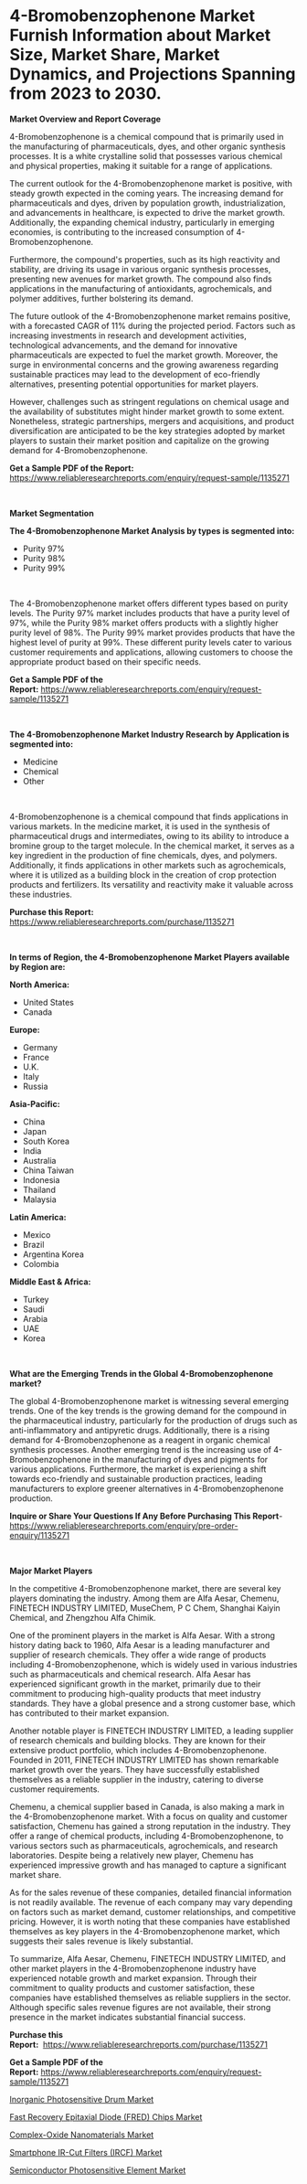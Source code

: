 <p><h1>4-Bromobenzophenone Market Furnish Information about Market Size, Market Share, Market Dynamics, and Projections Spanning from 2023 to 2030.</h1></p><p><strong>Market Overview and Report Coverage</strong></p>
<p><p>4-Bromobenzophenone is a chemical compound that is primarily used in the manufacturing of pharmaceuticals, dyes, and other organic synthesis processes. It is a white crystalline solid that possesses various chemical and physical properties, making it suitable for a range of applications.</p><p>The current outlook for the 4-Bromobenzophenone market is positive, with steady growth expected in the coming years. The increasing demand for pharmaceuticals and dyes, driven by population growth, industrialization, and advancements in healthcare, is expected to drive the market growth. Additionally, the expanding chemical industry, particularly in emerging economies, is contributing to the increased consumption of 4-Bromobenzophenone.</p><p>Furthermore, the compound's properties, such as its high reactivity and stability, are driving its usage in various organic synthesis processes, presenting new avenues for market growth. The compound also finds applications in the manufacturing of antioxidants, agrochemicals, and polymer additives, further bolstering its demand.</p><p>The future outlook of the 4-Bromobenzophenone market remains positive, with a forecasted CAGR of 11% during the projected period. Factors such as increasing investments in research and development activities, technological advancements, and the demand for innovative pharmaceuticals are expected to fuel the market growth. Moreover, the surge in environmental concerns and the growing awareness regarding sustainable practices may lead to the development of eco-friendly alternatives, presenting potential opportunities for market players.</p><p>However, challenges such as stringent regulations on chemical usage and the availability of substitutes might hinder market growth to some extent. Nonetheless, strategic partnerships, mergers and acquisitions, and product diversification are anticipated to be the key strategies adopted by market players to sustain their market position and capitalize on the growing demand for 4-Bromobenzophenone.</p></p>
<p><strong>Get a Sample PDF of the Report:</strong> <a href="https://www.reliableresearchreports.com/enquiry/request-sample/1135271">https://www.reliableresearchreports.com/enquiry/request-sample/1135271</a></p>
<p>&nbsp;</p>
<p><strong>Market Segmentation</strong></p>
<p><strong>The 4-Bromobenzophenone Market Analysis by types is segmented into:</strong></p>
<p><ul><li>Purity 97%</li><li>Purity 98%</li><li>Purity 99%</li></ul></p>
<p>&nbsp;</p>
<p><p>The 4-Bromobenzophenone market offers different types based on purity levels. The Purity 97% market includes products that have a purity level of 97%, while the Purity 98% market offers products with a slightly higher purity level of 98%. The Purity 99% market provides products that have the highest level of purity at 99%. These different purity levels cater to various customer requirements and applications, allowing customers to choose the appropriate product based on their specific needs.</p></p>
<p><strong>Get a Sample PDF of the Report:</strong>&nbsp;<a href="https://www.reliableresearchreports.com/enquiry/request-sample/1135271">https://www.reliableresearchreports.com/enquiry/request-sample/1135271</a></p>
<p>&nbsp;</p>
<p><strong>The 4-Bromobenzophenone Market Industry Research by Application is segmented into:</strong></p>
<p><ul><li>Medicine</li><li>Chemical</li><li>Other</li></ul></p>
<p>&nbsp;</p>
<p><p>4-Bromobenzophenone is a chemical compound that finds applications in various markets. In the medicine market, it is used in the synthesis of pharmaceutical drugs and intermediates, owing to its ability to introduce a bromine group to the target molecule. In the chemical market, it serves as a key ingredient in the production of fine chemicals, dyes, and polymers. Additionally, it finds applications in other markets such as agrochemicals, where it is utilized as a building block in the creation of crop protection products and fertilizers. Its versatility and reactivity make it valuable across these industries.</p></p>
<p><strong>Purchase this Report:</strong>&nbsp; <a href="https://www.reliableresearchreports.com/purchase/1135271">https://www.reliableresearchreports.com/purchase/1135271</a></p>
<p>&nbsp;</p>
<p><strong>In terms of Region, the 4-Bromobenzophenone Market Players available by Region are:</strong></p>
<p>
    <p> <strong> North America: </strong>
        <ul>
            <li>United States</li>
            <li>Canada</li>
        </ul>
        </p> 
    <p> <strong> Europe: </strong>
        <ul>
            <li>Germany</li>
            <li>France</li>
            <li>U.K.</li>
            <li>Italy</li>
            <li>Russia</li>
        </ul>
        </p> 
    <p> <strong> Asia-Pacific: </strong>
        <ul>
            <li>China</li>
            <li>Japan</li>
            <li>South Korea</li>
            <li>India</li>
            <li>Australia</li>
            <li>China Taiwan</li>
            <li>Indonesia</li>
            <li>Thailand</li>
            <li>Malaysia</li>
        </ul>
        </p> 
    <p> <strong> Latin America: </strong>
        <ul>
            <li>Mexico</li>
            <li>Brazil</li>
            <li>Argentina Korea</li>
            <li>Colombia</li>
        </ul>
        </p> 
    <p> <strong> Middle East & Africa: </strong>
        <ul>
            <li>Turkey</li>
            <li>Saudi</li>
            <li>Arabia</li>
            <li>UAE</li>
            <li>Korea</li>
        </ul>
    </p>
    </p>
<p>&nbsp;</p>
<p><strong>What are the Emerging Trends in the Global 4-Bromobenzophenone market?</strong></p>
<p><p>The global 4-Bromobenzophenone market is witnessing several emerging trends. One of the key trends is the growing demand for the compound in the pharmaceutical industry, particularly for the production of drugs such as anti-inflammatory and antipyretic drugs. Additionally, there is a rising demand for 4-Bromobenzophenone as a reagent in organic chemical synthesis processes. Another emerging trend is the increasing use of 4-Bromobenzophenone in the manufacturing of dyes and pigments for various applications. Furthermore, the market is experiencing a shift towards eco-friendly and sustainable production practices, leading manufacturers to explore greener alternatives in 4-Bromobenzophenone production.</p></p>
<p><strong>Inquire or Share Your Questions If Any Before Purchasing This Report</strong>- <a href="https://www.reliableresearchreports.com/enquiry/pre-order-enquiry/1135271">https://www.reliableresearchreports.com/enquiry/pre-order-enquiry/1135271</a></p>
<p>&nbsp;</p>
<p><strong>Major Market Players</strong></p>
<p><p>In the competitive 4-Bromobenzophenone market, there are several key players dominating the industry. Among them are Alfa Aesar, Chemenu, FINETECH INDUSTRY LIMITED, MuseChem, P C Chem, Shanghai Kaiyin Chemical, and Zhengzhou Alfa Chimik. </p><p>One of the prominent players in the market is Alfa Aesar. With a strong history dating back to 1960, Alfa Aesar is a leading manufacturer and supplier of research chemicals. They offer a wide range of products including 4-Bromobenzophenone, which is widely used in various industries such as pharmaceuticals and chemical research. Alfa Aesar has experienced significant growth in the market, primarily due to their commitment to producing high-quality products that meet industry standards. They have a global presence and a strong customer base, which has contributed to their market expansion. </p><p>Another notable player is FINETECH INDUSTRY LIMITED, a leading supplier of research chemicals and building blocks. They are known for their extensive product portfolio, which includes 4-Bromobenzophenone. Founded in 2011, FINETECH INDUSTRY LIMITED has shown remarkable market growth over the years. They have successfully established themselves as a reliable supplier in the industry, catering to diverse customer requirements. </p><p>Chemenu, a chemical supplier based in Canada, is also making a mark in the 4-Bromobenzophenone market. With a focus on quality and customer satisfaction, Chemenu has gained a strong reputation in the industry. They offer a range of chemical products, including 4-Bromobenzophenone, to various sectors such as pharmaceuticals, agrochemicals, and research laboratories. Despite being a relatively new player, Chemenu has experienced impressive growth and has managed to capture a significant market share. </p><p>As for the sales revenue of these companies, detailed financial information is not readily available. The revenue of each company may vary depending on factors such as market demand, customer relationships, and competitive pricing. However, it is worth noting that these companies have established themselves as key players in the 4-Bromobenzophenone market, which suggests their sales revenue is likely substantial.</p><p>To summarize, Alfa Aesar, Chemenu, FINETECH INDUSTRY LIMITED, and other market players in the 4-Bromobenzophenone industry have experienced notable growth and market expansion. Through their commitment to quality products and customer satisfaction, these companies have established themselves as reliable suppliers in the sector. Although specific sales revenue figures are not available, their strong presence in the market indicates substantial financial success.</p></p>
<p><strong>Purchase this Report:</strong>&nbsp;&nbsp;<a href="https://www.reliableresearchreports.com/purchase/1135271">https://www.reliableresearchreports.com/purchase/1135271</a></p>
<p></p>
<p><strong>Get a Sample PDF of the Report:</strong>&nbsp;<a href="https://www.reliableresearchreports.com/enquiry/request-sample/1135271">https://www.reliableresearchreports.com/enquiry/request-sample/1135271</a></p>
<p><p><a href="https://www.linkedin.com/pulse/inorganic-photosensitive-drum-market-size-share-amp-trends-1c/">Inorganic Photosensitive Drum Market</a></p><p><a href="https://github.com/Chiragrp24/Market-Research-Report-List-1/blob/main/fast-recovery-epitaxial-diode-fred-chips-market.md">Fast Recovery Epitaxial Diode (FRED) Chips Market</a></p><p><a href="https://medium.com/@audieyost1952/complex-oxide-nanomaterials-market-size-cagr-trends-2024-2030-40bcd01eef60">Complex-Oxide Nanomaterials Market</a></p><p><a href="https://github.com/Chiragrp23/Market-Research-Report-List-1/blob/main/smartphone-ir-cut-filters-ircf-market.md">Smartphone IR-Cut Filters (IRCF) Market</a></p><p><a href="https://www.linkedin.com/pulse/semiconductor-photosensitive-element-market-size-growth-1f/">Semiconductor Photosensitive Element Market</a></p></p>